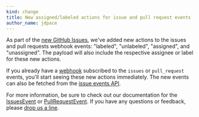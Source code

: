 ```yaml
---
kind: change
title: New assigned/labeled actions for issue and pull request events
author_name: jdpace
---
```


As part of the [new GitHub Issues][issues-three], we've added new actions to the issues and pull requests webhook events: "labeled", "unlabeled", "assigned", and "unassigned". The payload will also include the respective assignee or label for these new actions.

If you already have a [webhook](/webhooks/) subscribed to the `issues` or `pull_request` events, you'll start seeing these new actions immediately. The new events can also be fetched from the [issue events API](/v3/issues/events/).

For more information, be sure to check out our documentation for the [IssuesEvent](/v3/activity/events/types/#issuesevent) or [PullRequestEvent](/v3/activity/events/types/#pullrequestevent). If you have any questions or feedback, please [drop us a line][contact].

[issues-three]: https://github.com/blog/1866-the-new-github-issues
[contact]: https://github.com/contact?form%5Bsubject%5D=New+Assigned+and+Labeled+Actions+for+Issues+and+Pull+Request+Events

